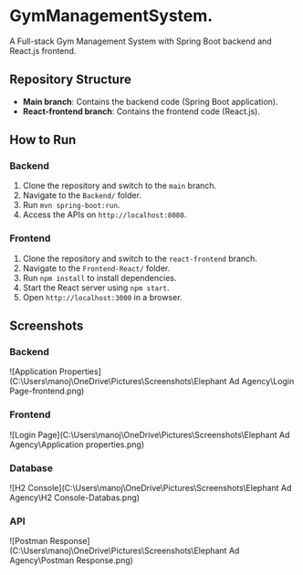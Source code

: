 # GymManagementSystem.
A Full-stack Gym Management System with Spring Boot backend and React.js frontend.

## Repository Structure
- **Main branch**: Contains the backend code (Spring Boot application).
- **React-frontend branch**: Contains the frontend code (React.js).

## How to Run
### Backend
1. Clone the repository and switch to the `main` branch.
2. Navigate to the `Backend/` folder.
3. Run `mvn spring-boot:run`.
4. Access the APIs on `http://localhost:8080`.

### Frontend
1. Clone the repository and switch to the `react-frontend` branch.
2. Navigate to the `Frontend-React/` folder.
3. Run `npm install` to install dependencies.
4. Start the React server using `npm start`.
5. Open `http://localhost:3000` in a browser.

## Screenshots
### Backend
![Application Properties](C:\Users\manoj\OneDrive\Pictures\Screenshots\Elephant Ad Agency\Login Page-frontend.png)

### Frontend
![Login Page](C:\Users\manoj\OneDrive\Pictures\Screenshots\Elephant Ad Agency\Application properties.png)

### Database
![H2 Console](C:\Users\manoj\OneDrive\Pictures\Screenshots\Elephant Ad Agency\H2 Console-Databas.png)

### API
![Postman Response](C:\Users\manoj\OneDrive\Pictures\Screenshots\Elephant Ad Agency\Postman Response.png)
